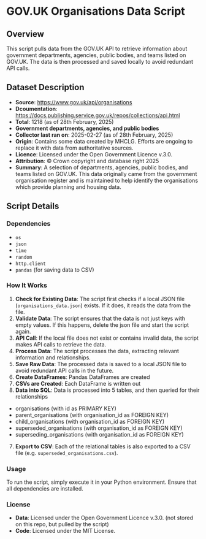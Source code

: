 # GOV.UK Organisations Data Script

## Overview
This script pulls data from the GOV.UK API to retrieve information about government departments, agencies, public bodies, and teams listed on GOV.UK. The data is then processed and saved locally to avoid redundant API calls.

## Dataset Description
- **Source**: https://www.gov.uk/api/organisations
- **Dcoumentation**: https://docs.publishing.service.gov.uk/repos/collections/api.html
- **Total**: 1218 (as of 28th February, 2025)
- **Government departments, agencies, and public bodies**
- **Collector last ran on**: 2025-02-27 (as of 28th February, 2025)
- **Origin**: Contains some data created by MHCLG. Efforts are ongoing to replace it with data from authoritative sources.
- **Licence**: Licensed under the Open Government Licence v.3.0.
- **Attribution**: © Crown copyright and database right 2025
- **Summary**: A selection of departments, agencies, public bodies, and teams listed on GOV.UK. This data originally came from the government organisation register and is maintained to help identify the organisations which provide planning and housing data.

## Script Details

### Dependencies
- `os`
- `json`
- `time`
- `random`
- `http.client`
- `pandas` (for saving data to CSV)

### How It Works
1. **Check for Existing Data**: The script first checks if a local JSON file (`organisations_data.json`) exists. If it does, it reads the data from the file.
2. **Validate Data**: The script ensures that the data is not just keys with empty values. If this happens, delete the json file and start the script again.
3. **API Call**: If the local file does not exist or contains invalid data, the script makes API calls to retrieve the data.
4. **Process Data**: The script processes the data, extracting relevant information and relationships.
5. **Save Raw Data**: The processed data is saved to a local JSON file to avoid redundant API calls in the future.
6. **Create DataFrames**: Pandas DataFrames are created
7. **CSVs are Created**: Each DataFrame is written out
8. **Data into SQL**: Data is processed into 5 tables, and then queried for their relationships
 - organisations (with id as PRIMARY KEY)
 - parent_organisations (with organisation_id as FOREIGN KEY) 
 - child_organisations (with organisation_id as FOREIGN KEY) 
 - superseded_organisations (with organisation_id as FOREIGN KEY) 
 - superseding_organisations (with organisation_id as FOREIGN KEY) 
7. **Export to CSV**: Each of the relational tables is also exported to a CSV file (e.g. `superseded_organisations.csv`).

### Usage
To run the script, simply execute it in your Python environment. Ensure that all dependencies are installed.

### License
- **Data**: Licensed under the Open Government Licence v.3.0. (not stored on this repo, but pulled by the script) 
- **Code**: Licensed under the MIT License.

